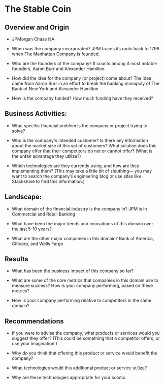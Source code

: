 # The Stable Coin

## Overview and Origin

* JPMorgan Chase NA

* When was the company incorporated?
JPM traces its roots back to 1799 when The Manhattan Company is founded.

* Who are the founders of the company?
It counts among it most notable founders, Aaron Burr and Alexander Hamilton
* How did the idea for the company (or project) come about?
The idea came from Aaron Burr in an effort to break the banking 
monopoly of The Bank of New York and Alexander Hamilton
* How is the company funded? How much funding have they received?


## Business Activities:

* What specific financial problem is the company or project trying to solve?

* Who is the company's intended customer?  Is there any information about the market size of this set of customers?
What solution does this company offer that their competitors do not or cannot offer? (What is the unfair advantage they utilize?)

* Which technologies are they currently using, and how are they implementing them? (This may take a little bit of sleuthing–– you may want to search the company’s engineering blog or use sites like Stackshare to find this information.)


## Landscape:

* What domain of the financial industry is the company in?
JPM is in Commercial and Retail Banking

* What have been the major trends and innovations of this domain over the last 5-10 years?

* What are the other major companies in this domain?
Bank of America, Citicorp, and Wells Fargo

## Results

* What has been the business impact of this company so far?

* What are some of the core metrics that companies in this domain use to measure success? How is your company performing, based on these metrics?

* How is your company performing relative to competitors in the same domain?


## Recommendations

* If you were to advise the company, what products or services would you suggest they offer? (This could be something that a competitor offers, or use your imagination!)

* Why do you think that offering this product or service would benefit the company?

* What technologies would this additional product or service utilize?

* Why are these technologies appropriate for your solutio